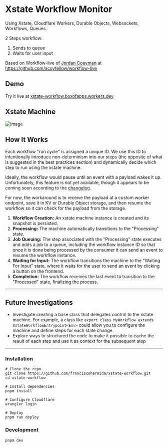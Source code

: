 # Xstate Workflow Monitor

Using Xstate, Cloudflare Workers, Durable Objects, Websockets, Workflows, Queues.

2 Steps workflow:
1. Sends to queue
2. Waits for user input

Based on Workflow-live of [Jordan Coeyman](https://x.com/acoyfellow) at https://github.com/acoyfellow/workflow-live

## Demo
Try it live at [xstate-workflow.boxofapps.workers.dev](https://xstate-workflow.boxofapps.workers.dev/)

## Xstate Machine

![image](https://github.com/user-attachments/assets/0d2c2ad6-99b4-4664-b025-1ccdb8e04859)

## How It Works

Each workflow "run cycle" is assigned a unique ID. We use this ID to intentionally introduce non-determinism into our steps (the opposite of what is suggested in the best practices section) and dynamically decide which step to run using the xstate machine.

Ideally, the workflow would pause until an event with a payload wakes it up. Unfortunately, this feature is not yet available, though it appears to be coming soon according to the [changelog](https://developers.cloudflare.com/changelog/2025-01-15-workflows-more-steps/).

For now, the workaround is to receive the payload at a custom worker endpoint, save it in KV or Durable Object storage, and then resume the workflow so it can check for the payload from the storage.

1. **Workflow Creation:** An xstate machine instance is created and its snapshot is persisted.
2. **Processing:** The machine automatically transitions to the "Processing" state.
3. **Job Queuing:** The step associated with the "Processing" state executes and adds a job to a queue, including the workflow instance ID so that once it is done being processed by the consumer it can send an event to resume the workflow instance.
4. **Waiting for Input:** The workflow transitions the machine to the "Waiting For Input" state, where it waits for the user to send an event by clicking a button on the frontend.
5. **Completion:** The workflow receives the last event to transition to the "Processed" state, finalizing the process.

---

## Future Investigations

- Investigate creating a base class that delegates control to the xstate machine. For example, a class like `export class MyWorkflow extends XstateWorkflowEntrypoint<Env>` could allow you to configure the machine and define steps for each state change.
- Explore ways to structured the code to make it possible to cache the result of each step and use it as context for the subsequent step

---

### Installation

```
# Clone the repo
git clone https://github.com/franciscohermida/xstate-workflow.git
cd xstate-workflow

# Install dependencies 
pnpm install

# Configure Cloudflare
wrangler login

# Deploy
pnpm run deploy
```

### Development

```
pnpm dev
```
